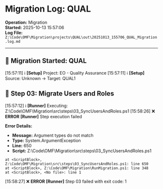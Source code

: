 # Migration Log: QUAL
**Operation:** Migration  
**Started:** 2025-10-13 15:57:06  
**Log File:** `Z:\Code\OMF\Migration\projects\QUAL\out\20251013_155706_QUAL_Migration.log.md`

---


## 🔷 Migration Started: QUAL

[15:57:11] ℹ️ **[Setup]** Project: EO - Quality Assurance
[15:57:11] ℹ️ **[Setup]** Source: Unknown → Target: QUAL1

## 🔷 Step 03: Migrate Users and Roles

[15:57:12] ℹ️ **[Runner]** Executing: Z:\Code\OMF\Migration\src\steps\03_SyncUsersAndRoles.ps1
[15:58:26] ❌ **ERROR** **[Runner]** Step execution failed

**Error Details:**
- **Message:** Argument types do not match
- **Type:** System.ArgumentException
- **Line:** 650
- **Script:** Z:\Code\OMF\Migration\src\steps\03_SyncUsersAndRoles.ps1

```
at <ScriptBlock>, Z:\Code\OMF\Migration\src\steps\03_SyncUsersAndRoles.ps1: line 650
at <ScriptBlock>, Z:\Code\OMF\Migration\RunMigration.ps1: line 348
at <ScriptBlock>, <No file>: line 1
```
[15:58:27] ❌ **ERROR** **[Runner]** Step 03 failed with exit code: 1
